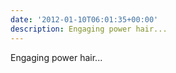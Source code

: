 ```yaml
---
date: '2012-01-10T06:01:35+00:00'
description: Engaging power hair...
---
```

Engaging power hair...
